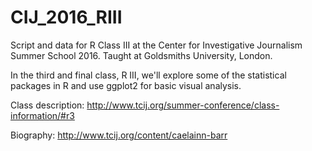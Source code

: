 # CIJ_2016_RIII
Script and data for R Class III at the Center for Investigative Journalism Summer School 2016.
Taught at Goldsmiths University, London.

In the third and final class, R III, we'll explore some of the statistical packages in R and use ggplot2 for basic visual analysis.

Class description: http://www.tcij.org/summer-conference/class-information/#r3

Biography: http://www.tcij.org/content/caelainn-barr
